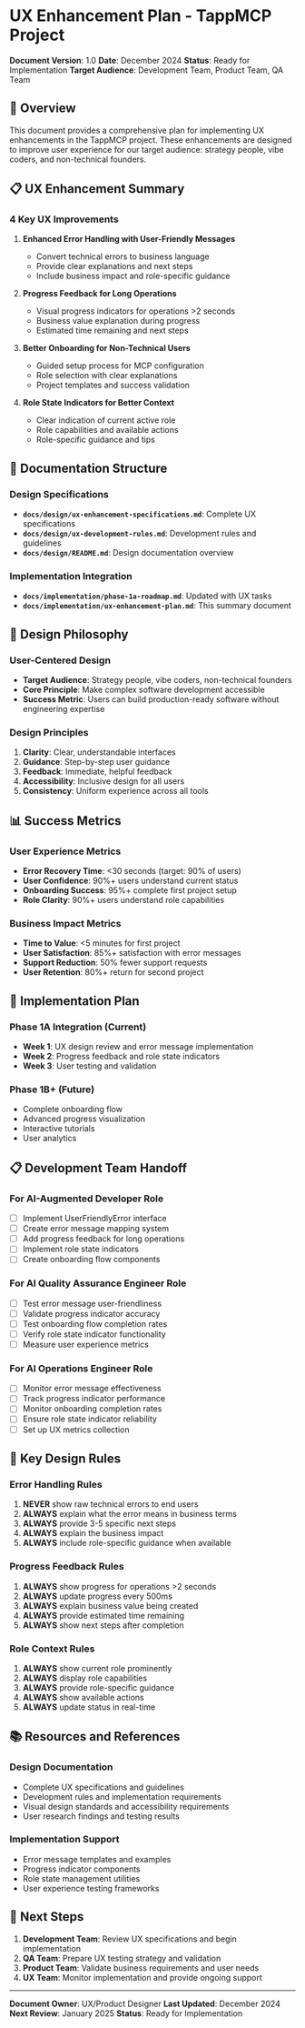 # UX Enhancement Plan - TappMCP Project

**Document Version**: 1.0
**Date**: December 2024
**Status**: Ready for Implementation
**Target Audience**: Development Team, Product Team, QA Team

## 🎯 **Overview**

This document provides a comprehensive plan for implementing UX enhancements in the TappMCP project. These enhancements are designed to improve user experience for our target audience: strategy people, vibe coders, and non-technical founders.

## 📋 **UX Enhancement Summary**

### **4 Key UX Improvements**

1. **Enhanced Error Handling with User-Friendly Messages**
   - Convert technical errors to business language
   - Provide clear explanations and next steps
   - Include business impact and role-specific guidance

2. **Progress Feedback for Long Operations**
   - Visual progress indicators for operations >2 seconds
   - Business value explanation during progress
   - Estimated time remaining and next steps

3. **Better Onboarding for Non-Technical Users**
   - Guided setup process for MCP configuration
   - Role selection with clear explanations
   - Project templates and success validation

4. **Role State Indicators for Better Context**
   - Clear indication of current active role
   - Role capabilities and available actions
   - Role-specific guidance and tips

## 📁 **Documentation Structure**

### **Design Specifications**
- **`docs/design/ux-enhancement-specifications.md`**: Complete UX specifications
- **`docs/design/ux-development-rules.md`**: Development rules and guidelines
- **`docs/design/README.md`**: Design documentation overview

### **Implementation Integration**
- **`docs/implementation/phase-1a-roadmap.md`**: Updated with UX tasks
- **`docs/implementation/ux-enhancement-plan.md`**: This summary document

## 🎨 **Design Philosophy**

### **User-Centered Design**
- **Target Audience**: Strategy people, vibe coders, non-technical founders
- **Core Principle**: Make complex software development accessible
- **Success Metric**: Users can build production-ready software without engineering expertise

### **Design Principles**
1. **Clarity**: Clear, understandable interfaces
2. **Guidance**: Step-by-step user guidance
3. **Feedback**: Immediate, helpful feedback
4. **Accessibility**: Inclusive design for all users
5. **Consistency**: Uniform experience across all tools

## 📊 **Success Metrics**

### **User Experience Metrics**
- **Error Recovery Time**: <30 seconds (target: 90% of users)
- **User Confidence**: 90%+ users understand current status
- **Onboarding Success**: 95%+ complete first project setup
- **Role Clarity**: 90%+ users understand role capabilities

### **Business Impact Metrics**
- **Time to Value**: <5 minutes for first project
- **User Satisfaction**: 85%+ satisfaction with error messages
- **Support Reduction**: 50% fewer support requests
- **User Retention**: 80%+ return for second project

## 🚀 **Implementation Plan**

### **Phase 1A Integration (Current)**
- **Week 1**: UX design review and error message implementation
- **Week 2**: Progress feedback and role state indicators
- **Week 3**: User testing and validation

### **Phase 1B+ (Future)**
- Complete onboarding flow
- Advanced progress visualization
- Interactive tutorials
- User analytics

## 📋 **Development Team Handoff**

### **For AI-Augmented Developer Role**
- [ ] Implement UserFriendlyError interface
- [ ] Create error message mapping system
- [ ] Add progress feedback for long operations
- [ ] Implement role state indicators
- [ ] Create onboarding flow components

### **For AI Quality Assurance Engineer Role**
- [ ] Test error message user-friendliness
- [ ] Validate progress indicator accuracy
- [ ] Test onboarding flow completion rates
- [ ] Verify role state indicator functionality
- [ ] Measure user experience metrics

### **For AI Operations Engineer Role**
- [ ] Monitor error message effectiveness
- [ ] Track progress indicator performance
- [ ] Monitor onboarding completion rates
- [ ] Ensure role state indicator reliability
- [ ] Set up UX metrics collection

## 🎯 **Key Design Rules**

### **Error Handling Rules**
1. **NEVER** show raw technical errors to end users
2. **ALWAYS** explain what the error means in business terms
3. **ALWAYS** provide 3-5 specific next steps
4. **ALWAYS** explain the business impact
5. **ALWAYS** include role-specific guidance when available

### **Progress Feedback Rules**
1. **ALWAYS** show progress for operations >2 seconds
2. **ALWAYS** update progress every 500ms
3. **ALWAYS** explain business value being created
4. **ALWAYS** provide estimated time remaining
5. **ALWAYS** show next steps after completion

### **Role Context Rules**
1. **ALWAYS** show current role prominently
2. **ALWAYS** display role capabilities
3. **ALWAYS** provide role-specific guidance
4. **ALWAYS** show available actions
5. **ALWAYS** update status in real-time

## 📚 **Resources and References**

### **Design Documentation**
- Complete UX specifications and guidelines
- Development rules and implementation requirements
- Visual design standards and accessibility requirements
- User research findings and testing results

### **Implementation Support**
- Error message templates and examples
- Progress indicator components
- Role state management utilities
- User experience testing frameworks

## 🔄 **Next Steps**

1. **Development Team**: Review UX specifications and begin implementation
2. **QA Team**: Prepare UX testing strategy and validation
3. **Product Team**: Validate business requirements and user needs
4. **UX Team**: Monitor implementation and provide ongoing support

---

**Document Owner**: UX/Product Designer
**Last Updated**: December 2024
**Next Review**: January 2025
**Status**: Ready for Implementation
